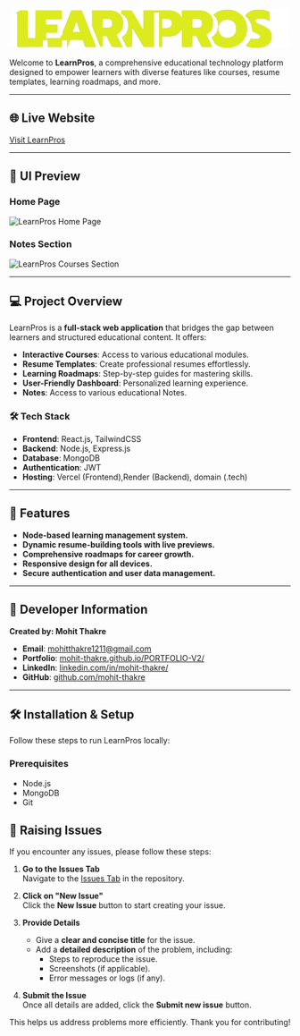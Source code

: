 <!-- # ![LearnPros Logo](./src/assets/Logo/e-removebg-preview.png) -->

<p align="center">
  <img src="./src/assets/Logo/e-removebg-preview.png" alt="LearnPros Logo" width="500">
</p>

Welcome to **LearnPros**, a comprehensive educational technology platform designed to empower learners with diverse features like courses, resume templates, learning roadmaps, and more.

---

## 🌐 Live Website

[Visit LearnPros](https://learnpros.tech)

---

## 📸 UI Preview

### Home Page

![LearnPros Home Page](https://res.cloudinary.com/dixsjrfo5/image/upload/v1731665892/Screenshot_2024-11-15_154616_tz6wno.png)

### Notes Section

![LearnPros Courses Section](https://res.cloudinary.com/dixsjrfo5/image/upload/v1731665890/Screenshot_2024-11-15_154644_y06urd.png)

<!--
### Resume Builder
![LearnPros Resume Builder](path-to-resume-screenshot.png)

### Roadmaps
![LearnPros Roadmaps](path-to-roadmaps-screenshot.png) -->

---

## 💻 Project Overview

LearnPros is a **full-stack web application** that bridges the gap between learners and structured educational content. It offers:

- **Interactive Courses**: Access to various educational modules.
- **Resume Templates**: Create professional resumes effortlessly.
- **Learning Roadmaps**: Step-by-step guides for mastering skills.
- **User-Friendly Dashboard**: Personalized learning experience.
- **Notes**: Access to various educational Notes.

### 🛠️ Tech Stack

- **Frontend**: React.js, TailwindCSS
- **Backend**: Node.js, Express.js
- **Database**: MongoDB
- **Authentication**: JWT
- **Hosting**: Vercel (Frontend),Render (Backend), domain (.tech)

---

## 🚀 Features

- **Node-based learning management system.**
- **Dynamic resume-building tools with live previews.**
- **Comprehensive roadmaps for career growth.**
- **Responsive design for all devices.**
- **Secure authentication and user data management.**

---

## 📩 Developer Information

**Created by: Mohit Thakre**

- **Email**: [mohitthakre1211@gmail.com](mailto:mohitthakre1211@gmail.com)
- **Portfolio**: [mohit-thakre.github.io/PORTFOLIO-V2/](https://mohit-thakre.github.io/PORTFOLIO-V2/)
- **LinkedIn**: [linkedin.com/in/mohit-thakre/](https://www.linkedin.com/in/mohit-thakre/)
- **GitHub**: [github.com/mohit-thakre](https://github.com/mohit-thakre)

---

## 🛠️ Installation & Setup

Follow these steps to run LearnPros locally:

### Prerequisites

- Node.js
- MongoDB
- Git

## 🐛 Raising Issues

If you encounter any issues, please follow these steps:

1. **Go to the Issues Tab**  
   Navigate to the [Issues Tab](https://github.com/mohit-thakre/LearnPros/issues) in the repository.

2. **Click on "New Issue"**  
   Click the **New Issue** button to start creating your issue.

3. **Provide Details**

   - Give a **clear and concise title** for the issue.
   - Add a **detailed description** of the problem, including:
     - Steps to reproduce the issue.
     - Screenshots (if applicable).
     - Error messages or logs (if any).

4. **Submit the Issue**  
   Once all details are added, click the **Submit new issue** button.

This helps us address problems more efficiently. Thank you for contributing!
